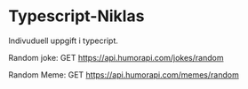 # Typescript-Niklas
Indivuduell uppgift i typecript.



Random joke:  GET https://api.humorapi.com/jokes/random

Random Meme: GET https://api.humorapi.com/memes/random